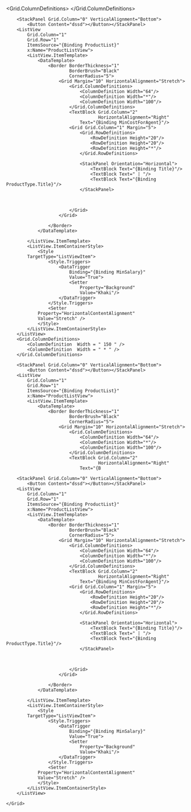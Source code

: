 <Grid.ColumnDefinitions>
            <ColumnDefinition  Width = " 150 " />
            <ColumnDefinition  Width = " * " />
        </Grid.ColumnDefinitions>

        <StackPanel Grid.Column="0" VerticalAlignment="Bottom">
            <Button Content="dssd"></Button></StackPanel>
        <ListView
            Grid.Column="1"
            Grid.Row="1"
            ItemsSource="{Binding ProductList}"
            x:Name="ProductListView">
            <ListView.ItemTemplate>
                <DataTemplate>
                    <Border BorderThickness="1"
                            BorderBrush="Black"
                            CornerRadius="5">
                        <Grid Margin="10" HorizontalAlignment="Stretch">
                            <Grid.ColumnDefinitions>
                                <ColumnDefinition Width="64"/>
                                <ColumnDefinition Width="*"/>
                                <ColumnDefinition Width="100"/>
                            </Grid.ColumnDefinitions>
                            <TextBlock Grid.Column="2"
                                       HorizontalAlignment="Right"
                                Text="{Binding MinCostForAgent}"/>
                            <Grid Grid.Column="1" Margin="5">
                                <Grid.RowDefinitions>
                                    <RowDefinition Height="20"/>
                                    <RowDefinition Height="20"/>
                                    <RowDefinition Height="*"/>
                                </Grid.RowDefinitions>

                                <StackPanel Orientation="Horizontal">
                                    <TextBlock Text="{Binding Title}"/>
                                    <TextBlock Text=" | "/>
                                    <TextBlock Text="{Binding ProductType.Title}"/>
                                </StackPanel>
                                
                                
                                
                            </Grid>
                        </Grid>
                        
                    </Border>
                </DataTemplate>
                
            </ListView.ItemTemplate>
            <ListView.ItemContainerStyle>
                <Style 
            TargetType="ListViewItem">
                    <Style.Triggers>
                        <DataTrigger
                            Binding="{Binding MinSalary}"
                            Value="True">
                            <Setter
                                Property="Background"
                                Value="Khaki"/>
                        </DataTrigger>
                    </Style.Triggers>
                    <Setter 
                Property="HorizontalContentAlignment"
                Value="Stretch" />
                </Style>
            </ListView.ItemContainerStyle>
        </ListView>
        <Grid.ColumnDefinitions>
            <ColumnDefinition  Width = " 150 " />
            <ColumnDefinition  Width = " * " />
        </Grid.ColumnDefinitions>

        <StackPanel Grid.Column="0" VerticalAlignment="Bottom">
            <Button Content="dssd"></Button></StackPanel>
        <ListView
            Grid.Column="1"
            Grid.Row="1"
            ItemsSource="{Binding ProductList}"
            x:Name="ProductListView">
            <ListView.ItemTemplate>
                <DataTemplate>
                    <Border BorderThickness="1"
                            BorderBrush="Black"
                            CornerRadius="5">
                        <Grid Margin="10" HorizontalAlignment="Stretch">
                            <Grid.ColumnDefinitions>
                                <ColumnDefinition Width="64"/>
                                <ColumnDefinition Width="*"/>
                                <ColumnDefinition Width="100"/>
                            </Grid.ColumnDefinitions>
                            <TextBlock Grid.Column="2"
                                       HorizontalAlignment="Right"
                                Text="{B
<Grid>
        <Grid.ColumnDefinitions>
            <ColumnDefinition  Width = " 150 " />
            <ColumnDefinition  Width = " * " />
        </Grid.ColumnDefinitions>

        <StackPanel Grid.Column="0" VerticalAlignment="Bottom">
            <Button Content="dssd"></Button></StackPanel>
        <ListView
            Grid.Column="1"
            Grid.Row="1"
            ItemsSource="{Binding ProductList}"
            x:Name="ProductListView">
            <ListView.ItemTemplate>
                <DataTemplate>
                    <Border BorderThickness="1"
                            BorderBrush="Black"
                            CornerRadius="5">
                        <Grid Margin="10" HorizontalAlignment="Stretch">
                            <Grid.ColumnDefinitions>
                                <ColumnDefinition Width="64"/>
                                <ColumnDefinition Width="*"/>
                                <ColumnDefinition Width="100"/>
                            </Grid.ColumnDefinitions>
                            <TextBlock Grid.Column="2"
                                       HorizontalAlignment="Right"
                                Text="{Binding MinCostForAgent}"/>
                            <Grid Grid.Column="1" Margin="5">
                                <Grid.RowDefinitions>
                                    <RowDefinition Height="20"/>
                                    <RowDefinition Height="20"/>
                                    <RowDefinition Height="*"/>
                                </Grid.RowDefinitions>

                                <StackPanel Orientation="Horizontal">
                                    <TextBlock Text="{Binding Title}"/>
                                    <TextBlock Text=" | "/>
                                    <TextBlock Text="{Binding ProductType.Title}"/>
                                </StackPanel>
                                
                                
                                
                            </Grid>
                        </Grid>
                        
                    </Border>
                </DataTemplate>
                
            </ListView.ItemTemplate>
            <ListView.ItemContainerStyle>
                <Style 
            TargetType="ListViewItem">
                    <Style.Triggers>
                        <DataTrigger
                            Binding="{Binding MinSalary}"
                            Value="True">
                            <Setter
                                Property="Background"
                                Value="Khaki"/>
                        </DataTrigger>
                    </Style.Triggers>
                    <Setter 
                Property="HorizontalContentAlignment"
                Value="Stretch" />
                </Style>
            </ListView.ItemContainerStyle>
        </ListView>
        
    </Grid>
